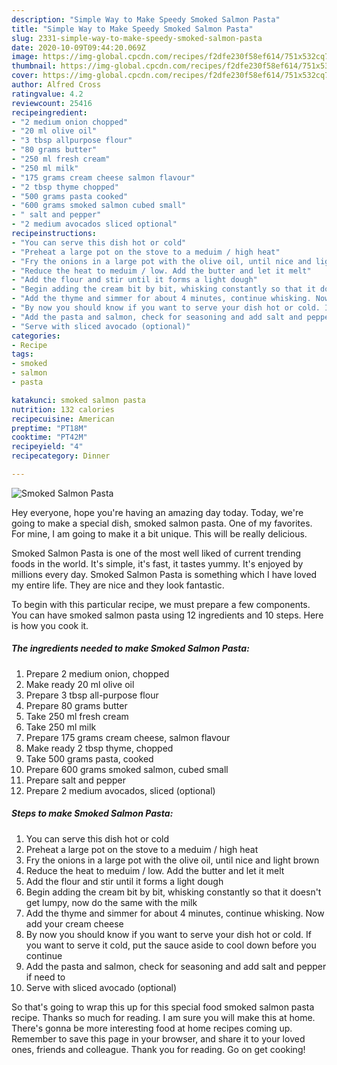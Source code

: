 ```yaml
---
description: "Simple Way to Make Speedy Smoked Salmon Pasta"
title: "Simple Way to Make Speedy Smoked Salmon Pasta"
slug: 2331-simple-way-to-make-speedy-smoked-salmon-pasta
date: 2020-10-09T09:44:20.069Z
image: https://img-global.cpcdn.com/recipes/f2dfe230f58ef614/751x532cq70/smoked-salmon-pasta-recipe-main-photo.jpg
thumbnail: https://img-global.cpcdn.com/recipes/f2dfe230f58ef614/751x532cq70/smoked-salmon-pasta-recipe-main-photo.jpg
cover: https://img-global.cpcdn.com/recipes/f2dfe230f58ef614/751x532cq70/smoked-salmon-pasta-recipe-main-photo.jpg
author: Alfred Cross
ratingvalue: 4.2
reviewcount: 25416
recipeingredient:
- "2 medium onion chopped"
- "20 ml olive oil"
- "3 tbsp allpurpose flour"
- "80 grams butter"
- "250 ml fresh cream"
- "250 ml milk"
- "175 grams cream cheese salmon flavour"
- "2 tbsp thyme chopped"
- "500 grams pasta cooked"
- "600 grams smoked salmon cubed small"
- " salt and pepper"
- "2 medium avocados sliced optional"
recipeinstructions:
- "You can serve this dish hot or cold"
- "Preheat a large pot on the stove to a meduim / high heat"
- "Fry the onions in a large pot with the olive oil, until nice and light brown"
- "Reduce the heat to meduim / low. Add the butter and let it melt"
- "Add the flour and stir until it forms a light dough"
- "Begin adding the cream bit by bit, whisking constantly so that it doesn&#39;t get lumpy, now do the same with the milk"
- "Add the thyme and simmer for about 4 minutes, continue whisking. Now add your cream cheese"
- "By now you should know if you want to serve your dish hot or cold. If you want to serve it cold, put the sauce aside to cool down before you continue"
- "Add the pasta and salmon, check for seasoning and add salt and pepper if need to"
- "Serve with sliced avocado (optional)"
categories:
- Recipe
tags:
- smoked
- salmon
- pasta

katakunci: smoked salmon pasta 
nutrition: 132 calories
recipecuisine: American
preptime: "PT18M"
cooktime: "PT42M"
recipeyield: "4"
recipecategory: Dinner

---
```



![Smoked Salmon Pasta](https://img-global.cpcdn.com/recipes/f2dfe230f58ef614/751x532cq70/smoked-salmon-pasta-recipe-main-photo.jpg)

Hey everyone, hope you're having an amazing day today. Today, we're going to make a special dish, smoked salmon pasta. One of my favorites. For mine, I am going to make it a bit unique. This will be really delicious.



Smoked Salmon Pasta is one of the most well liked of current trending foods in the world. It's simple, it's fast, it tastes yummy. It's enjoyed by millions every day. Smoked Salmon Pasta is something which I have loved my entire life. They are nice and they look fantastic.


To begin with this particular recipe, we must prepare a few components. You can have smoked salmon pasta using 12 ingredients and 10 steps. Here is how you cook it.

<!--inarticleads1-->

##### The ingredients needed to make Smoked Salmon Pasta:

1. Prepare 2 medium onion, chopped
1. Make ready 20 ml olive oil
1. Prepare 3 tbsp all-purpose flour
1. Prepare 80 grams butter
1. Take 250 ml fresh cream
1. Take 250 ml milk
1. Prepare 175 grams cream cheese, salmon flavour
1. Make ready 2 tbsp thyme, chopped
1. Take 500 grams pasta, cooked
1. Prepare 600 grams smoked salmon, cubed small
1. Prepare  salt and pepper
1. Prepare 2 medium avocados, sliced (optional)




<!--inarticleads2-->

##### Steps to make Smoked Salmon Pasta:

1. You can serve this dish hot or cold
1. Preheat a large pot on the stove to a meduim / high heat
1. Fry the onions in a large pot with the olive oil, until nice and light brown
1. Reduce the heat to meduim / low. Add the butter and let it melt
1. Add the flour and stir until it forms a light dough
1. Begin adding the cream bit by bit, whisking constantly so that it doesn&#39;t get lumpy, now do the same with the milk
1. Add the thyme and simmer for about 4 minutes, continue whisking. Now add your cream cheese
1. By now you should know if you want to serve your dish hot or cold. If you want to serve it cold, put the sauce aside to cool down before you continue
1. Add the pasta and salmon, check for seasoning and add salt and pepper if need to
1. Serve with sliced avocado (optional)




So that's going to wrap this up for this special food smoked salmon pasta recipe. Thanks so much for reading. I am sure you will make this at home. There's gonna be more interesting food at home recipes coming up. Remember to save this page in your browser, and share it to your loved ones, friends and colleague. Thank you for reading. Go on get cooking!
